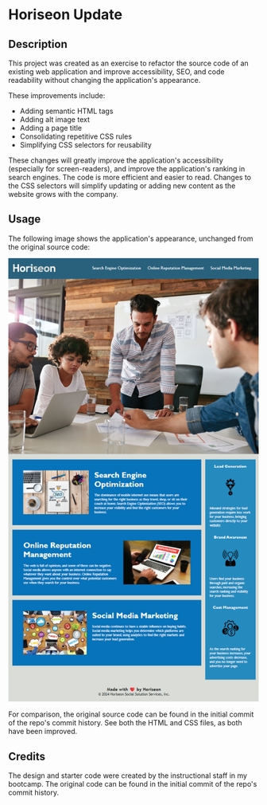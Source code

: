# Horiseon Update

## Description

This project was created as an exercise to refactor the source code of an existing web application and improve accessibility, SEO, and code readability without changing the application's appearance.

These improvements include:

- Adding semantic HTML tags
- Adding alt image text
- Adding a page title
- Consolidating repetitive CSS rules
- Simplifying CSS selectors for reusability

These changes will greatly improve the application's accessibility (especially for screen-readers), and improve the application's ranking in search engines. The code is more efficient and easier to read. Changes to the CSS selectors will simplify updating or adding new content as the website grows with the company.

## Usage

The following image shows the application's appearance, unchanged from the original source code:

![alt text](assets/images/screenshot.png)

For comparison, the original source code can be found in the initial commit of the repo's commit history. See both the HTML and CSS files, as both have been improved.

## Credits

The design and starter code were created by the instructional staff in my bootcamp. The original code can be found in the initial commit of the repo's commit history.
